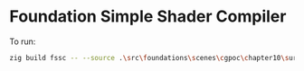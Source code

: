 # Foundation Simple Shader Compiler

To run:

```bash
zig build fssc -- --source .\src\foundations\scenes\cgpoc\chapter10\surface_detail\earth_frag.glsl --name earth_frag_improved --output .\src\foundations\scenes\cgpoc\chapter10\surface_detail\
```
